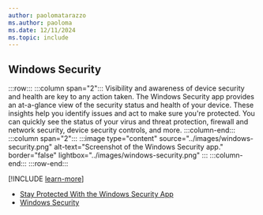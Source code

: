 ```yaml
---
author: paolomatarazzo
ms.author: paoloma
ms.date: 12/11/2024
ms.topic: include
---
```


## Windows Security

:::row:::
    :::column span="2":::
        Visibility and awareness of device security and health are key to any action taken. The Windows Security app provides an at-a-glance view of the security status and health of your device. These insights help you identify issues and act to make sure you're protected. You can quickly see the status of your virus and threat protection, firewall and network security, device security controls, and more.
    :::column-end:::
    :::column span="2":::
:::image type="content" source="../images/windows-security.png" alt-text="Screenshot of the Windows Security app." border="false" lightbox="../images/windows-security.png" :::
    :::column-end:::
:::row-end:::

[!INCLUDE [learn-more](learn-more.md)]

- [Stay Protected With the Windows Security App](https://support.microsoft.com/topic/2ae0363d-0ada-c064-8b56-6a39afb6a963)
- [Windows Security](/windows/security/operating-system-security/system-security/windows-defender-security-center/windows-defender-security-center)
